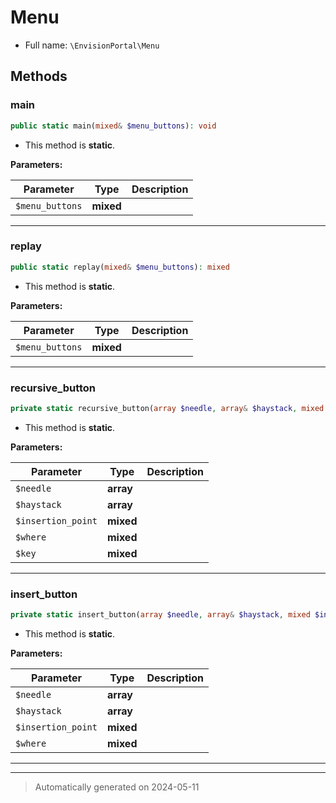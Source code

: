 # Menu





* Full name: `\EnvisionPortal\Menu`




## Methods


### main



```php
public static main(mixed& $menu_buttons): void
```



* This method is **static**.




**Parameters:**

| Parameter | Type | Description |
|-----------|------|-------------|
| `$menu_buttons` | **mixed** |  |





***

### replay



```php
public static replay(mixed& $menu_buttons): mixed
```



* This method is **static**.




**Parameters:**

| Parameter | Type | Description |
|-----------|------|-------------|
| `$menu_buttons` | **mixed** |  |





***

### recursive_button



```php
private static recursive_button(array $needle, array& $haystack, mixed $insertion_point, mixed $where, mixed $key): void
```



* This method is **static**.




**Parameters:**

| Parameter | Type | Description |
|-----------|------|-------------|
| `$needle` | **array** |  |
| `$haystack` | **array** |  |
| `$insertion_point` | **mixed** |  |
| `$where` | **mixed** |  |
| `$key` | **mixed** |  |





***

### insert_button



```php
private static insert_button(array $needle, array& $haystack, mixed $insertion_point, mixed $where = &#039;after&#039;): void
```



* This method is **static**.




**Parameters:**

| Parameter | Type | Description |
|-----------|------|-------------|
| `$needle` | **array** |  |
| `$haystack` | **array** |  |
| `$insertion_point` | **mixed** |  |
| `$where` | **mixed** |  |





***


***
> Automatically generated on 2024-05-11
